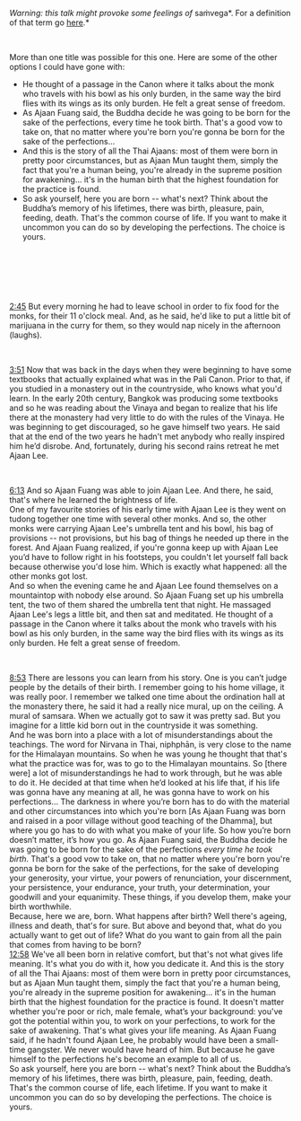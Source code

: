 *Warning: this talk might provoke some feelings of* saṁvega*. For a definition of that term go [here](https://www.dhammatalks.org/books/NobleStrategy/Section0004.html).*

 &nbsp;

More than one title was possible for this one. Here are some of the other options I could have gone with:

* He thought of a passage in the Canon where it talks about the monk who travels with his bowl as his only burden, in the same way the bird flies with its wings as its only burden. He felt a great sense of freedom.  
* As Ajaan Fuang said, the Buddha decide he was going to be born for the sake of the perfections, every time he took birth. That's a good vow to take on, that no matter where you're born you're gonna be born for the sake of the perfections…
* And this is the story of all the Thai Ajaans: most of them were born in pretty poor circumstances, but as Ajaan Mun taught them, simply the fact that you're a human being, you're already in the supreme position for awakening… it's in the human birth that the highest foundation for the practice is found.
* So ask yourself, here you are born -- what's next? Think about the Buddha’s memory of his lifetimes, there was birth, pleasure, pain, feeding, death. That's the common course of life. If you want to make it uncommon you can do so by developing the perfections. The choice is yours.

 &nbsp;
	
 &nbsp;

 &nbsp;

[2:45](https://youtu.be/zbhlvEUo2-s?t=165) But every morning he had to leave school in order to fix food for the monks, for their 11 o'clock meal. And, as he said, he'd like to put a little bit of marijuana in the curry for them, so they would nap nicely in the afternoon (laughs).  

&nbsp;


[3:51](https://youtu.be/zbhlvEUo2-s?t=231) Now that was back in the days when they were beginning to have some textbooks that actually explained what was in the Pali Canon. Prior to that, if you studied in a monastery out in the countryside, who knows what you'd learn. In the early 20th century, Bangkok was producing some textbooks and so he was reading about the Vinaya and began to realize that his life there at the monastery had very little to do with the rules of the Vinaya. He was beginning to get discouraged, so he gave himself two years. He said that at the end of the two years he hadn't met anybody who really inspired him he’d disrobe. And, fortunately, during his second rains retreat he met Ajaan Lee. 

 &nbsp;

[6:13](https://youtu.be/zbhlvEUo2-s?t=373) And so Ajaan Fuang was able to join Ajaan Lee. And there, he said, that's where he learned the brightness of life.  
One of my favourite stories of his early time with Ajaan Lee is they went on tudong together one time with several other monks. And so, the other monks were carrying Ajaan Lee's umbrella tent and his bowl, his bag of provisions -- not provisions, but his bag of things he needed up there in the forest. And Ajaan Fuang realized, if you're gonna keep up with Ajaan Lee you’d have to follow right in his footsteps, you couldn't let yourself fall back because otherwise you'd lose him. Which is exactly what happened: all the other monks got lost.  
And so when the evening came he and Ajaan Lee found themselves on a mountaintop with nobody else around. So Ajaan Fuang set up his umbrella tent, the two of them shared the umbrella tent that night. He massaged Ajaan Lee's legs a little bit, and then sat and meditated. He thought of a passage in the Canon where it talks about the monk who travels with his bowl as his only burden, in the same way the bird flies with its wings as its only burden. He felt a great sense of freedom.  

 &nbsp;

[8:53](https://youtu.be/zbhlvEUo2-s?t=533) There are lessons you can learn from his story. One is you can’t judge people by the details of their birth. I remember going to his home village, it was really poor. I remember we talked one time about the ordination hall at the monastery there, he said it had a really nice mural, up on the ceiling. A mural of samsara. When we actually got to saw it was pretty sad. But you imagine for a little kid born out in the countryside it was something.  
And he was born into a place with a lot of misunderstandings about the teachings. The word for Nirvana in Thai, niphphān, is very close to the name for the Himalayan mountains. So when he was young he thought that that's what the practice was for, was to go to the Himalayan mountains.  So [there were] a lot of misunderstandings he had to work through, but he was able to do it. He decided at that time when he’d looked at his life that, if his life was gonna have any meaning at all, he was gonna have to work on his perfections… The darkness in where you’re born has to do with the material and other circumstances into which you're born [As Ajaan Fuang was born and raised in a poor village without good teaching of the Dhamma], but where you go has to do with what you make of your life. So how you’re born doesn’t matter, it’s how you go.
As Ajaan Fuang said, the Buddha decide he was going to be born for the sake of the perfections *every time he took birth*. That's a good vow to take on, that no matter where you're born you're gonna be born for the sake of the perfections, for the sake of developing your generosity, your virtue, your powers of renunciation, your discernment, your persistence, your endurance, your truth, your determination, your goodwill and your equanimity. These things, if you develop them, make your birth worthwhile.  
Because, here we are, born. What happens after birth? Well there's ageing, illness and death, that's for sure. But above and beyond that, what do you actually want to get out of life? What do you want to gain from all the pain that comes from having to be born?  
[12:58](https://youtu.be/zbhlvEUo2-s?t=778) We've all been born in relative comfort, but that's not what gives life meaning. It's what you do with it, how you dedicate it. And this is the story of all the Thai Ajaans: most of them were born in pretty poor circumstances, but as Ajaan Mun taught them, simply the fact that you're a human being, you're already in the supreme position for awakening… it's in the human birth that the highest foundation for the practice is found. It doesn't matter whether you're poor or rich, male female, what’s your background: you've got the potential within you, to work on your perfections, to work for the sake of awakening. That's what gives your life meaning. As Ajaan Fuang said, if he hadn't found Ajaan Lee, he probably would have been a small-time gangster. We never would have heard of him. But because he gave himself to the perfections he's become an example to all of us.  
So ask yourself, here you are born -- what's next? Think about the Buddha’s memory of his lifetimes, there was birth, pleasure, pain, feeding, death. That's the common course of life, each lifetime. If you want to make it uncommon you can do so by developing the perfections. The choice is yours.